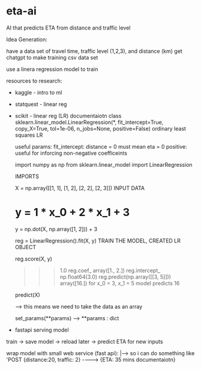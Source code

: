# eta-ai
AI that predicts ETA from distance and traffic level

Idea Generation:

have a data set of travel time, traffic level (1,2,3), and distance (km)
get chatgpt to make training csv data set

use a linera regression model to train

resources to research:
- kaggle - intro to ml




- statquest - linear reg





- scikit - linear reg (LR) documentaiotn
    class sklearn.linear_model.LinearRegression(*, fit_intercept=True, copy_X=True, tol=1e-06, n_jobs=None, positive=False)
    ordinary least squares LR

    useful params:
        fit_intercept:
            distance = 0 must mean eta = 0
        positive:
            useful for inforcing non-negative coefficeints 


    import numpy as np
    from sklearn.linear_model import LinearRegression

    IMPORTS


    X = np.array([[1, 1], [1, 2], [2, 2], [2, 3]])
    INPUT DATA
    # y = 1 * x_0 + 2 * x_1 + 3
    y = np.dot(X, np.array([1, 2])) + 3


    reg = LinearRegression().fit(X, y)
    TRAIN THE MODEL, CREATED LR OBJECT

    reg.score(X, y)
    >>> 1.0
    reg.coef_
    >>> array([1., 2.])
    reg.intercept_
    >>> np.float64(3.0)
    reg.predict(np.array([[3, 5]]))
    >>> array([16.])
    for x_0 = 3, x_1 = 5 model predicts 16


    predict(X)

    --> this means we need to take the data as an array
    

    set_params(**params)
    --> **params : dict



- fastapi serving model


train -> save model -> reload later -> predict ETA for new inputs

wrap model with small web service (fast api):
|--> so i can do something like 'POST {distance:20, traffic: 2} ----> {ETA: 35 mins documentaiotn}
